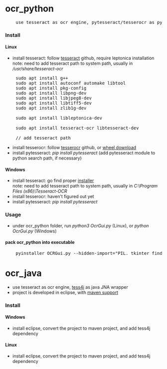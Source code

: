 # ocr_python
<pre>
	use tesseract as ocr engine, pytesseract/tesserocr as python wrapper
</pre>

### Install

#### Linux
 - install tesseract: follow [tesseract](https://github.com/tesseract-ocr/tesseract) github, require leptonica installation   
 	note: need to add tesseract path to system path, usually in _/usr/share/tesseract-ocr_
 <pre>
 	sudo apt install g++
	sudo apt install autoconf automake libtool
	sudo apt install pkg-config
	sudo apt install libpng-dev
	sudo apt install libjpeg8-dev
	sudo apt install libtiff5-dev
	sudo apt install zlib1g-dev

	sudo apt install libleptonica-dev

	sudo apt install tesseract-ocr libtesseract-dev

	// add tesseract path
</pre>

 - install tesserocr: follow [tesserocr](https://github.com/sirfz/tesserocr) github, or [wheel download](https://github.com/simonflueckiger/tesserocr-windows_build/releases)
 - install pytesseract: _pip install pytesseract_ (add pytesseract module to python search path, if necessary)

#### Windows
 - install tesseract: go find proper [installer](https://digi.bib.uni-mannheim.de/tesseract/)   
 	note: need to add tesseract path to system path, usually in _C:\Program Files (x86)\Tesseract-OCR_
 - install tesserocr: haven't figured out yet
 - install pytesseract: _pip install pytesseract_

### Usage
 - under ocr_python folder, run _python3 OcrGui.py_ (Linux), or _python OcrGui.py_ (Windows)

#### pack ocr_python into executable
<pre>
	pyinstaller OCRGui.py --hidden-import="PIL._tkinter_finder" (to be continued...)
</pre>



# ocr_java
 - use tesseract as ocr engine, [tess4j](https://github.com/nguyenq/tess4j) as java JNA wrapper
 - project is developed in eclipse, with [maven support](http://www.vogella.com/tutorials/EclipseMaven/article.html)

### Install

#### Windows
 - install eclipse, convert the project to maven project, and add tess4j dependency

#### Linux
 - install eclipse, convert the project to maven project, and add tess4j dependency